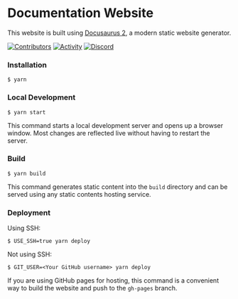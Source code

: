 # Documentation Website

This website is built using [Docusaurus 2](https://docusaurus.io/), a modern static website generator.

[![Contributors](https://img.shields.io/github/contributors/airframesio/docs)](https://github.com/airframesio/docs/graphs/contributors)
[![Activity](https://img.shields.io/github/commit-activity/m/airframesio/docs)](https://github.com/airframesio/docs/pulse)
[![Discord](https://img.shields.io/discord/1067697487927853077?logo=discord)](https://discord.gg/8Ksch7zE)

### Installation

```
$ yarn
```

### Local Development

```
$ yarn start
```

This command starts a local development server and opens up a browser window. Most changes are reflected live without having to restart the server.

### Build

```
$ yarn build
```

This command generates static content into the `build` directory and can be served using any static contents hosting service.

### Deployment

Using SSH:

```
$ USE_SSH=true yarn deploy
```

Not using SSH:

```
$ GIT_USER=<Your GitHub username> yarn deploy
```

If you are using GitHub pages for hosting, this command is a convenient way to build the website and push to the `gh-pages` branch.
